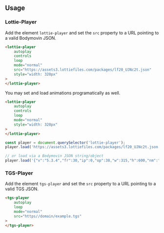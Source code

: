 ## Usage

### Lottie-Player
Add the element `lottie-player` and set the `src` property to a URL pointing to a valid Bodymovin JSON. 
```html
<lottie-player
    autoplay
    controls
    loop
    mode="normal"
    src="https://assets3.lottiefiles.com/packages/lf20_UJNc2t.json"
    style="width: 320px"
>
</lottie-player>
```

You may set and load animations programatically as well.

```html
<lottie-player
    autoplay
    controls
    loop
    mode="normal"
    style="width: 320px"
>
</lottie-player>
```
```js
const player = document.querySelector('lottie-player');
player.load('https://assets3.lottiefiles.com/packages/lf20_UJNc2t.json');

// or load via a Bodymovin JSON string/object
player.load('{"v":"5.3.4","fr":30,"ip":0,"op":38,"w":315,"h":600,"nm":"new", ... }');
```

### TGS-Player
Add the element `tgs-player` and set the `src` property to a URL pointing to a valid TGS JSON. 
```html
<tgs-player
    autoplay
    loop
    mode="normal"
    src="https//domain/example.tgs"
>
</tgs-player>
```
